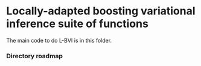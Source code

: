 # Locally-adapted boosting variational inference suite of functions

The main code to do L-BVI is in this folder.

### Directory roadmap

